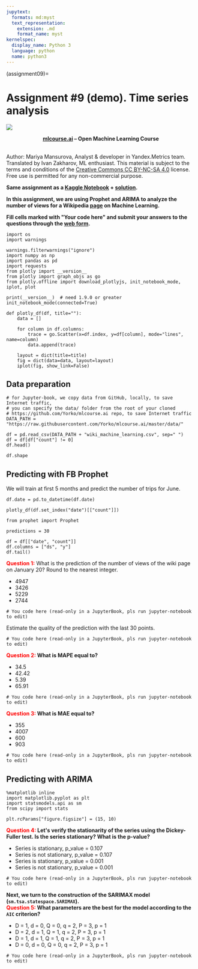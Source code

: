 ```yaml
---
jupytext:
  formats: md:myst
  text_representation:
    extension: .md
    format_name: myst
kernelspec:
  display_name: Python 3
  language: python
  name: python3
---
```


(assignment09)=

# Assignment #9 (demo). Time series analysis

<img src="https://habrastorage.org/webt/ia/m9/zk/iam9zkyzqebnf_okxipihkgjwnw.jpeg" />

**<center>[mlcourse.ai](https://mlcourse.ai) – Open Machine Learning Course** </center><br>

Author: Mariya Mansurova, Analyst & developer in Yandex.Metrics team. Translated by Ivan Zakharov, ML enthusiast. This material is subject to the terms and conditions of the [Creative Commons CC BY-NC-SA 4.0](https://creativecommons.org/licenses/by-nc-sa/4.0/) license. Free use is permitted for any non-commercial purpose.


**Same assignment as a [Kaggle Notebook](https://www.kaggle.com/kashnitsky/a9-demo-time-series-analysis) + [solution](https://www.kaggle.com/kashnitsky/a9-demo-time-series-analysis-solution).**

**In this assignment, we are using Prophet and ARIMA to analyze the number of views for a Wikipedia [page](https://en.wikipedia.org/wiki/Machine_learning) on Machine Learning.**

**Fill cells marked with "Your code here" and submit your answers to the questions through the [web form](https://docs.google.com/forms/d/1UYQ_WYSpsV3VSlZAzhSN_YXmyjV7YlTP8EYMg8M8SoM/edit).**


```{code-cell} ipython3
import os
import warnings

warnings.filterwarnings("ignore")
import numpy as np
import pandas as pd
import requests
from plotly import __version__
from plotly import graph_objs as go
from plotly.offline import download_plotlyjs, init_notebook_mode, iplot, plot

print(__version__)  # need 1.9.0 or greater
init_notebook_mode(connected=True)
```

```{code-cell} ipython3
def plotly_df(df, title=""):
    data = []

    for column in df.columns:
        trace = go.Scatter(x=df.index, y=df[column], mode="lines", name=column)
        data.append(trace)

    layout = dict(title=title)
    fig = dict(data=data, layout=layout)
    iplot(fig, show_link=False)
```

## Data preparation


```{code-cell} ipython3
# for Jupyter-book, we copy data from GitHub, locally, to save Internet traffic,
# you can specify the data/ folder from the root of your cloned
# https://github.com/Yorko/mlcourse.ai repo, to save Internet traffic
DATA_PATH = "https://raw.githubusercontent.com/Yorko/mlcourse.ai/master/data/"
```


```{code-cell} ipython3
df = pd.read_csv(DATA_PATH + "wiki_machine_learning.csv", sep=" ")
df = df[df["count"] != 0]
df.head()
```


```{code-cell} ipython3
df.shape
```

## Predicting with FB Prophet
We will train at first 5 months and predict the number of trips for June.


```{code-cell} ipython3
df.date = pd.to_datetime(df.date)
```


```{code-cell} ipython3
plotly_df(df.set_index("date")[["count"]])
```


```{code-cell} ipython3
from prophet import Prophet
```


```{code-cell} ipython3
predictions = 30

df = df[["date", "count"]]
df.columns = ["ds", "y"]
df.tail()
```

**<font color='red'>Question 1:</font>** What is the prediction of the number of views of the wiki page on January 20? Round to the nearest integer.

- 4947
- 3426
- 5229
- 2744


```{code-cell} ipython3
# You code here (read-only in a JupyterBook, pls run jupyter-notebook to edit)
```

Estimate the quality of the prediction with the last 30 points.


```{code-cell} ipython3
# You code here (read-only in a JupyterBook, pls run jupyter-notebook to edit)
```

**<font color='red'>Question 2:</font> What is MAPE equal to?**

- 34.5
- 42.42
- 5.39
- 65.91

```{code-cell} ipython3
# You code here (read-only in a JupyterBook, pls run jupyter-notebook to edit)
```

**<font color='red'>Question 3:</font> What is MAE equal to?**

- 355
- 4007
- 600
- 903

```{code-cell} ipython3
# You code here (read-only in a JupyterBook, pls run jupyter-notebook to edit)
```

## Predicting with ARIMA


```{code-cell} ipython3
%matplotlib inline
import matplotlib.pyplot as plt
import statsmodels.api as sm
from scipy import stats

plt.rcParams["figure.figsize"] = (15, 10)
```

**<font color='red'>Question 4:</font> Let's verify the stationarity of the series using the Dickey-Fuller test. Is the series stationary? What is the p-value?**

- Series is stationary, p_value = 0.107
- Series is not stationary, p_value = 0.107
- Series is stationary, p_value = 0.001
- Series is not stationary, p_value = 0.001


```{code-cell} ipython3
# You code here (read-only in a JupyterBook, pls run jupyter-notebook to edit)
```

**Next, we turn to the construction of the SARIMAX model (`sm.tsa.statespace.SARIMAX`).<br> <font color='red'>Question 5:</font> What parameters are the best for the model according to the `AIC` criterion?**

- D = 1, d = 0, Q = 0, q = 2, P = 3, p = 1
- D = 2, d = 1, Q = 1, q = 2, P = 3, p = 1
- D = 1, d = 1, Q = 1, q = 2, P = 3, p = 1
- D = 0, d = 0, Q = 0, q = 2, P = 3, p = 1


```{code-cell} ipython3
# You code here (read-only in a JupyterBook, pls run jupyter-notebook to edit)
```
